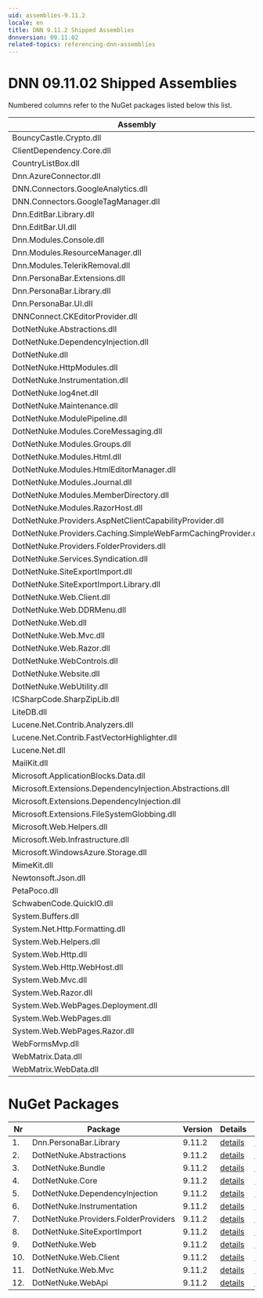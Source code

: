```yaml
---
uid: assemblies-9.11.2
locale: en
title: DNN 9.11.2 Shipped Assemblies
dnnversion: 09.11.02
related-topics: referencing-dnn-assemblies
---
```


# DNN 09.11.02 Shipped Assemblies

Numbered columns refer to the NuGet packages listed below this list.

|**Assembly**|**Version**|#1|#2|#3|#4|#5|#6|#7|#8|#9|#10|#11|#12|
|---|---|---|---|---|---|---|---|---|---|---|---|---|---|
|BouncyCastle.Crypto.dll|1.9.0.1| | | | | | | | | | | | |
|ClientDependency.Core.dll|1.9.10| | | | | | | | | | | | |
|CountryListBox.dll|9.11.2.0| | | | | | | | | | | | |
|Dnn.AzureConnector.dll|9.11.2.0| | | | | | | | | | | | |
|DNN.Connectors.GoogleAnalytics.dll|0.0.0.0| | | | | | | | | | | | |
|DNN.Connectors.GoogleTagManager.dll|0.0.0.0| | | | | | | | | | | | |
|Dnn.EditBar.Library.dll|9.11.2.0| | | | | | | | | | | | |
|Dnn.EditBar.UI.dll|9.11.2.0| | | | | | | | | | | | |
|Dnn.Modules.Console.dll|9.11.2.0| | | | | | | | | | | | |
|Dnn.Modules.ResourceManager.dll|9.11.2.0| | | | | | | | | | | | |
|Dnn.Modules.TelerikRemoval.dll|0.0.0.0| | | | | | | | | | | | |
|Dnn.PersonaBar.Extensions.dll|9.11.2.0| | | | | | | | | | | | |
|Dnn.PersonaBar.Library.dll|9.11.2.0|1| | | | | | | | | | | |
|Dnn.PersonaBar.UI.dll|9.11.2.0| | | | | | | | | | | | |
|DNNConnect.CKEditorProvider.dll|0.0.0.0| | | | | | | | | | | | |
|DotNetNuke.Abstractions.dll|9.11.2.0| |2| | | | | | | | | | |
|DotNetNuke.DependencyInjection.dll|9.11.2.0|1| |3|4|5| |7|8|9|10|11|12|
|DotNetNuke.dll|9.11.2.0|1| |3|4| | |7|8|9|10|11|12|
|DotNetNuke.HttpModules.dll|9.11.2.0| | |3| | | | | | | | | |
|DotNetNuke.Instrumentation.dll|9.11.2.0|1| |3|4|5|6|7|8|9|10|11|12|
|DotNetNuke.log4net.dll|3.0.2.0|1| |3|4|5|6|7|8|9|10|11|12|
|DotNetNuke.Maintenance.dll|9.11.2.0| | | | | | | | | | | | |
|DotNetNuke.ModulePipeline.dll|9.11.2.0| | | | | | | | | | | | |
|DotNetNuke.Modules.CoreMessaging.dll|9.11.2.0| | | | | | | | | | | | |
|DotNetNuke.Modules.Groups.dll|9.11.2.0| | | | | | | | | | | | |
|DotNetNuke.Modules.Html.dll|9.11.2.0| | | | | | | | | | | | |
|DotNetNuke.Modules.HtmlEditorManager.dll|9.11.2.0| | | | | | | | | | | | |
|DotNetNuke.Modules.Journal.dll|9.11.2.0| | | | | | | | | | | | |
|DotNetNuke.Modules.MemberDirectory.dll|9.11.2.0| | | | | | | | | | | | |
|DotNetNuke.Modules.RazorHost.dll|9.11.2.0| | | | | | | | | | | | |
|DotNetNuke.Providers.AspNetClientCapabilityProvider.dll|9.11.2.0| | | | | | | | | | | | |
|DotNetNuke.Providers.Caching.SimpleWebFarmCachingProvider.dll|9.11.2.0| | | | | | | | | | | | |
|DotNetNuke.Providers.FolderProviders.dll|9.11.2.0| | |3| | | |7| | | | | |
|DotNetNuke.Services.Syndication.dll|9.11.2.0| | | | | | | | | | | | |
|DotNetNuke.SiteExportImport.dll|9.11.2.0| | |3| | | | |8| | | | |
|DotNetNuke.SiteExportImport.Library.dll|9.11.2.0| | |3| | | | |8| | | | |
|DotNetNuke.Web.Client.dll|9.11.2.0| | |3| | | | | | |10|11| |
|DotNetNuke.Web.DDRMenu.dll|9.11.2.0| | | | | | | | | | | | |
|DotNetNuke.Web.dll|9.11.2.0|1| |3| | | | |8|9| |11|12|
|DotNetNuke.Web.Mvc.dll|9.11.2.0| | |3| | | | | | | |11| |
|DotNetNuke.Web.Razor.dll|9.11.2.0| | | | | | | | | | | | |
|DotNetNuke.WebControls.dll|2.4.0.598| | |3| | | | | | | | | |
|DotNetNuke.Website.dll|9.11.2.0| | | | | | | | | | | | |
|DotNetNuke.WebUtility.dll|4.2.1.783|1| |3| | | | |8|9| |11|12|
|ICSharpCode.SharpZipLib.dll|1.3.3.11| | | | | | | | | | | | |
|LiteDB.dll|5.0.13| | | | | | | | | | | | |
|Lucene.Net.Contrib.Analyzers.dll|3.0.3| | | | | | | | | | | | |
|Lucene.Net.Contrib.FastVectorHighlighter.dll|3.0.3| | | | | | | | | | | | |
|Lucene.Net.dll|3.0.3.0| | | | | | | | | | | | |
|MailKit.dll|2.15.0.0| | | | | | | | | | | | |
|Microsoft.ApplicationBlocks.Data.dll|2.0.0.0|1| |3|4| | |7|8|9|10|11|12|
|Microsoft.Extensions.DependencyInjection.Abstractions.dll|2.1.1.18157| | | | | | | | | | | | |
|Microsoft.Extensions.DependencyInjection.dll|2.1.1.18157|1| |3|4|5| |7|8|9|10|11|12|
|Microsoft.Extensions.FileSystemGlobbing.dll|5.0.20.51904| | | | | | | | | | | | |
|Microsoft.Web.Helpers.dll|3.0.61129.10| | | | | | | | | | | | |
|Microsoft.Web.Infrastructure.dll|1.0.20105.407| | |3| | | | | | | |11| |
|Microsoft.WindowsAzure.Storage.dll|8.3.0.0| | | | | | | | | | | | |
|MimeKit.dll|2.15.1.0| | | | | | | | | | | | |
|Newtonsoft.Json.dll|13.0.2.27524| | | | | | | | | | | | |
|PetaPoco.dll|6.0.524.0| | | | | | | | | | | | |
|SchwabenCode.QuickIO.dll|2.6.2.0| | | | | | | | | | | | |
|System.Buffers.dll|4.6.28619.01| | | | | | | | | | | | |
|System.Net.Http.Formatting.dll|5.2.61129.10|1| |3| | | | |8|9| |11|12|
|System.Web.Helpers.dll|3.0.61129.10| | |3| | | | | | | |11| |
|System.Web.Http.dll|5.2.61129.10|1| |3| | | | |8|9| |11|12|
|System.Web.Http.WebHost.dll|5.2.61129.10| | | | | | | | | | | | |
|System.Web.Mvc.dll|5.2.61129.10| | |3| | | | | | | |11| |
|System.Web.Razor.dll|3.0.61129.10| | |3| | | | | | | |11| |
|System.Web.WebPages.Deployment.dll|3.0.61129.10| | |3| | | | | | | |11| |
|System.Web.WebPages.dll|3.0.61129.10| | |3| | | | | | | |11| |
|System.Web.WebPages.Razor.dll|3.0.61129.10| | |3| | | | | | | |11| |
|WebFormsMvp.dll|1.4.5.0| | | | | | | | | | | | |
|WebMatrix.Data.dll|3.0.61129.10| | | | | | | | | | | | |
|WebMatrix.WebData.dll|3.0.61129.10| | | | | | | | | | | | |

# NuGet Packages

|**Nr**|**Package**|**Version**|Details|NuGet|
|---|---|---|---|---|
|1.|Dnn.PersonaBar.Library|9.11.2|[details](xref:nuget-Dnn.PersonaBar.Library-9.11.2)|[NuGet](https://www.nuget.org/packages/Dnn.PersonaBar.Library/9.11.2)|
|2.|DotNetNuke.Abstractions|9.11.2|[details](xref:nuget-DotNetNuke.Abstractions-9.11.2)|[NuGet](https://www.nuget.org/packages/DotNetNuke.Abstractions/9.11.2)|
|3.|DotNetNuke.Bundle|9.11.2|[details](xref:nuget-DotNetNuke.Bundle-9.11.2)|[NuGet](https://www.nuget.org/packages/DotNetNuke.Bundle/9.11.2)|
|4.|DotNetNuke.Core|9.11.2|[details](xref:nuget-DotNetNuke.Core-9.11.2)|[NuGet](https://www.nuget.org/packages/DotNetNuke.Core/9.11.2)|
|5.|DotNetNuke.DependencyInjection|9.11.2|[details](xref:nuget-DotNetNuke.DependencyInjection-9.11.2)|[NuGet](https://www.nuget.org/packages/DotNetNuke.DependencyInjection/9.11.2)|
|6.|DotNetNuke.Instrumentation|9.11.2|[details](xref:nuget-DotNetNuke.Instrumentation-9.11.2)|[NuGet](https://www.nuget.org/packages/DotNetNuke.Instrumentation/9.11.2)|
|7.|DotNetNuke.Providers.FolderProviders|9.11.2|[details](xref:nuget-DotNetNuke.Providers.FolderProviders-9.11.2)|[NuGet](https://www.nuget.org/packages/DotNetNuke.Providers.FolderProviders/9.11.2)|
|8.|DotNetNuke.SiteExportImport|9.11.2|[details](xref:nuget-DotNetNuke.SiteExportImport-9.11.2)|[NuGet](https://www.nuget.org/packages/DotNetNuke.SiteExportImport/9.11.2)|
|9.|DotNetNuke.Web|9.11.2|[details](xref:nuget-DotNetNuke.Web-9.11.2)|[NuGet](https://www.nuget.org/packages/DotNetNuke.Web/9.11.2)|
|10.|DotNetNuke.Web.Client|9.11.2|[details](xref:nuget-DotNetNuke.Web.Client-9.11.2)|[NuGet](https://www.nuget.org/packages/DotNetNuke.Web.Client/9.11.2)|
|11.|DotNetNuke.Web.Mvc|9.11.2|[details](xref:nuget-DotNetNuke.Web.Mvc-9.11.2)|[NuGet](https://www.nuget.org/packages/DotNetNuke.Web.Mvc/9.11.2)|
|12.|DotNetNuke.WebApi|9.11.2|[details](xref:nuget-DotNetNuke.WebApi-9.11.2)|[NuGet](https://www.nuget.org/packages/DotNetNuke.WebApi/9.11.2)|


